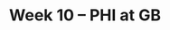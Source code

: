 ---
layout: game
title: Week 10 – PHI at GB
season: 2013
game_id: 2013_10_PHI_GB
away_team: PHI
home_team: GB
---